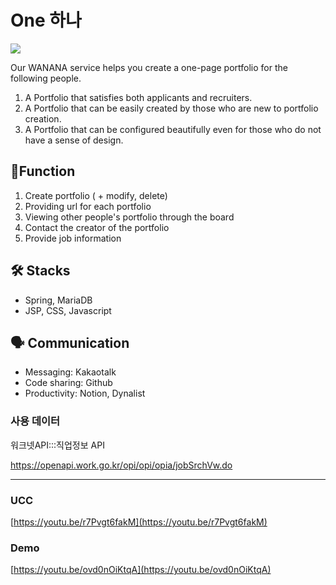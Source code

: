 # One 하나

![](https://i.ibb.co/CBGm9p9/2021-05-28-11-34-37.png?raw=true) 

Our WANANA service helps you create a one-page portfolio for the following people.

<!-- [http://walab.handong.edu:8080/wanana/](http://walab.handong.edu:8080/wanana/)
 -->
 
1) A Portfolio that satisfies both applicants and recruiters. 
2) A Portfolio that can be easily created by those who are new to portfolio creation. 
3) A Portfolio that can be configured beautifully even for those who do not have a sense of design.


## 📱Function
 1. Create portfolio ( + modify, delete)
 2. Providing url for each portfolio 
 3. Viewing other people's portfolio 
    through the board
 4. Contact the creator of the portfolio
 5. Provide job information
 
## 🛠 Stacks
- Spring, MariaDB
- JSP, CSS, Javascript

## 🗣 Communication
- Messaging: Kakaotalk
- Code sharing: Github
- Productivity: Notion, Dynalist

### 사용 데이터
워크넷API:::직업정보 API

https://openapi.work.go.kr/opi/opi/opia/jobSrchVw.do

---

### UCC 
[https://youtu.be/r7Pvgt6fakM](https://youtu.be/r7Pvgt6fakM)

### Demo
[https://youtu.be/ovd0nOiKtqA](https://youtu.be/ovd0nOiKtqA)  
